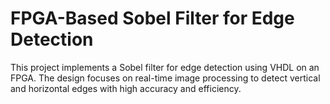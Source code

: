 # FPGA-Based Sobel Filter for Edge Detection
This project implements a Sobel filter for edge detection using VHDL on an FPGA. The design focuses on real-time image processing to detect vertical and horizontal edges with high accuracy and efficiency.

